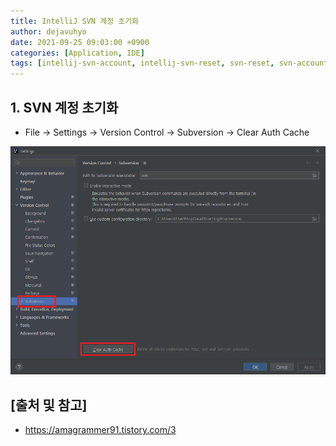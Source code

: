 ```yaml
---
title: IntelliJ SVN 계정 초기화
author: dejavuhyo
date: 2021-09-25 09:03:00 +0900
categories: [Application, IDE]
tags: [intellij-svn-account, intellij-svn-reset, svn-reset, svn-account, reset-svn-account, intellij-svn, intellij-svn-계정-초기화, svn-계정-초기화]
---
```


## 1. SVN 계정 초기화

* File → Settings → Version Control → Subversion → Clear Auth Cache

![clear-auth-cache](/assets/img/2021-11-25-intellij-reset-svn-account/clear-auth-cache.png)

## [출처 및 참고]
* <https://amagrammer91.tistory.com/3>
